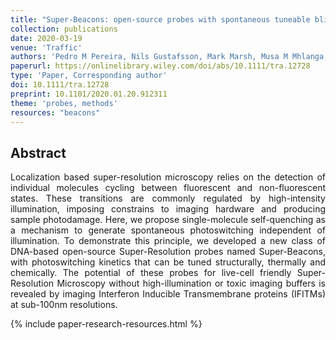 ```yaml
---
title: "Super-Beacons: open-source probes with spontaneous tuneable blinking compatible with live-cell super-resolution microscopy"
collection: publications
date: 2020-03-19
venue: 'Traffic'
authors: 'Pedro M Pereira, Nils Gustafsson, Mark Marsh, Musa M Mhlanga, Ricardo Henriques'
paperurl: https://onlinelibrary.wiley.com/doi/abs/10.1111/tra.12728
type: 'Paper, Corresponding author'
doi: 10.1111/tra.12728
preprint: 10.1101/2020.01.20.912311
theme: 'probes, methods'
resources: "beacons"
---
```


<h2> Abstract </h2>
<p align= "justify">
Localization based super-resolution microscopy relies on the detection of individual molecules cycling between fluorescent and non-fluorescent states. These transitions are commonly regulated by high-intensity illumination, imposing constrains to imaging hardware and producing sample photodamage. Here, we propose single-molecule self-quenching as a mechanism to generate spontaneous photoswitching independent of illumination. To demonstrate this principle, we developed a new class of DNA-based open-source Super-Resolution probes named Super-Beacons, with photoswitching kinetics that can be tuned structurally, thermally and chemically. The potential of these probes for live-cell friendly Super-Resolution Microscopy without high-illumination or toxic imaging buffers is revealed by imaging Interferon Inducible Transmembrane proteins (IFITMs) at sub-100nm resolutions.

{% include paper-research-resources.html %}
